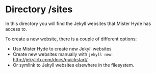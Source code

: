 # Directory /sites

In this directory you will find the Jekyll websites that Mister Hyde has access to.

To create a new website, there is a couple of different options:

 * Use Mister Hyde to create new Jekyll websites
 * Create new websites manually with `jekyll new`: http://jekyllrb.com/docs/quickstart/
 * Or symlink to Jekyll websites elsewhere in the filesystem.

